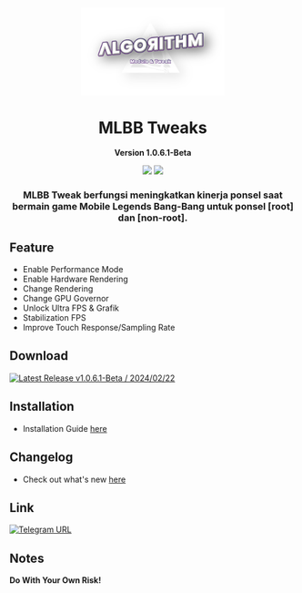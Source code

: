 <!-- # ========================================================================

# Mobile Legends Bang Bang All Tweaks for Smartphone [root] and [non-root]
# Name      : MLBB Tweaks Performance
# Author    : Algorithm Dev / Kreapic (t.me/algorithmdev)
# Version   : 1.0.6.1-Beta

# ======================================================================== -->
<h2 align="center">
<img src="banner.png" style="vertical-align: bottom" width="50%">
</h2>

<h1 align="center">MLBB Tweaks</h1>
<p align="center"><b>Version 1.0.6.1-Beta</b></p>

<div align="center">
    <img src="https://img.shields.io/badge/Updated-2024/02/22-blue.svg?longCache=true&style=popout-round"/>
    <img src="https://img.shields.io/badge/Tweaks-Performance-green.svg?longCache=true&style=flat-round"/>
    <h3>
        MLBB Tweak berfungsi meningkatkan kinerja ponsel saat bermain game Mobile Legends Bang-Bang untuk ponsel [root] dan [non-root].
    </h3>
</div>

## Feature

- Enable Performance Mode
- Enable Hardware Rendering
- Change Rendering
- Change GPU Governor
- Unlock Ultra FPS & Grafik
- Stabilization FPS
- Improve Touch Response/Sampling Rate

## Download

[![Latest Release v1.0.6.1-Beta / 2024/02/22](https://img.shields.io/badge/Download-Update-blue)](https://drive.google.com/file/d/1p3OoMvXy1KD7uE1YdkWxsE09JOu7uyWb/view?usp=drive_link)

## Installation

- Installation Guide [here](https://github.com/mahisataruna/MLBB-Tweaks/blob/v1.0-Beta/Installation-Guide.txt)

## Changelog

- Check out what's new [here](https://github.com/mahisataruna/MLBB-Tweaks/blob/v1.0-Beta/CHANGELOG.md)

## Link

[![Telegram URL](https://img.shields.io/twitter/url?label=Telegram&logo=telegram&style=social)](https://t.me/algorithmdev)

## Notes

<b>Do With Your Own Risk!</b>
